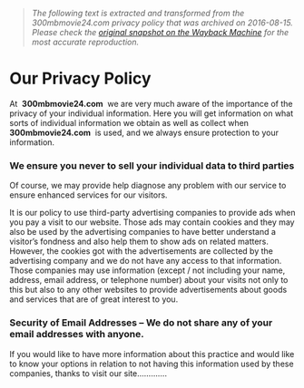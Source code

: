 > *The following text is extracted and transformed from the 300mbmovie24.com privacy policy that was archived on 2016-08-15. Please check the [original snapshot on the Wayback Machine](https://web.archive.org/web/20160815175311id_/https%3A//300mbmovie24.com/privacy-policy) for the most accurate reproduction.*

# Our Privacy Policy

At  **300mbmovie24.com**  we are very much aware of the importance of the privacy of your individual information. Here you will get information on what sorts of individual information we obtain as well as collect when **300mbmovie24.com**  is used, and we always ensure protection to your information.

### We ensure you never to sell your individual data to third parties

Of course, we may provide help diagnose any problem with our service to ensure enhanced services for our visitors.

It is our policy to use third-party advertising companies to provide ads when you pay a visit to our website. Those ads may contain cookies and they may also be used by the advertising companies to have better understand a visitor’s fondness and also help them to show ads on related matters. However, the cookies got with the advertisements are collected by the advertising company and we do not have any access to that information. Those companies may use information (except / not including your name, address, email address, or telephone number) about your visits not only to this but also to any other websites to provide advertisements about goods and services that are of great interest to you.

### Security of Email Addresses – We do not share any of your email addresses with anyone.

If you would like to have more information about this practice and would like to know your options in relation to not having this information used by these companies, thanks to visit our site………….  

